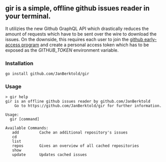 ## gir is a simple, offline github issues reader in your terminal.

It utilizies the new Github GraphQL API which drastically reduces the amount of requests which have to be sent over the wire to download the issues. On the downside, this requires each user to join the [github early-access program](https://github.com/prerelease/agreement) and create a personal access token which has to be exposed as the *GITHUB_TOKEN* environment variable.

### Installation
    go install github.com/JanBerktold/gir

### Usage
    > gir help
    gir is an offline github issues reader by github.com/JanBerktold
		Go to https://github.com/JanBerktold/gir for further information.

    Usage:
      gir [command]

    Available Commands:
       add         Cache an additional repository's issues
       cd          
       list        
       repos       Gives an overview of all cached repositories
       show        
       update      Updates cached issues
    
